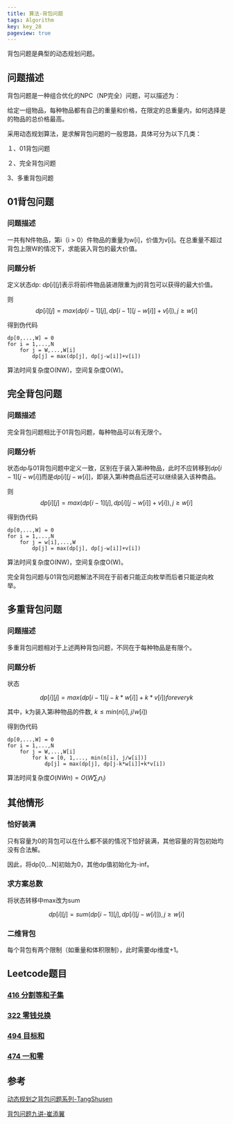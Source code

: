 ```yaml
---
title: 算法-背包问题
tags: Algorithm
key: key_28
pageview: true
---
```


背包问题是典型的动态规划问题。

## 问题描述

背包问题是一种组合优化的NPC（NP完全）问题，可以描述为：

给定一组物品，每种物品都有自己的重量和价格，在限定的总重量内，如何选择是的物品的总价格最高。

采用动态规划算法，是求解背包问题的一般思路，具体可分为以下几类：

１、01背包问题

２、完全背包问题

3、多重背包问题

## 01背包问题

### 问题描述

一共有N件物品，第i（i > 0）件物品的重量为w[i]，价值为v[i]。在总重量不超过背包上限W的情况下，求能装入背包的最大价值。

### 问题分析

定义状态dp: $dp[i][j]$表示将前i件物品装进限重为j的背包可以获得的最大价值。

则
$$dp[i][j] = max(dp[i−1][j], dp[i−1][j−w[i]]+v[i]), j \ge w[i]$$

得到伪代码
```
dp[0,...,W] = 0
for i = 1,...,N
    for j = W,...,W[i]
        dp[j] = max(dp[j], dp[j-w[i]]+v[i])
```

算法时间复杂度O(NW)，空间复杂度O(W)。

## 完全背包问题

### 问题描述

完全背包问题相比于01背包问题，每种物品可以有无限个。

### 问题分析

状态dp与01背包问题中定义一致，区别在于装入第i种物品，此时不应转移到$dp[i-1][j-w[i]]$而是$dp[i][j-w[i]]$，即装入第i种商品后还可以继续装入该种商品。

则
$$ dp[i][j] = max(dp[i−1][j], dp[i][j−w[i]]+v[i]), j \ge w[i]$$

得到伪代码
```
dp[0,...,W] = 0
for i = 1,...,N
    for j = w[i],...,W
        dp[j] = max(dp[j], dp[j-w[i]]+v[i])
```

算法时间复杂度O(NW)，空间复杂度O(W)。


完全背包问题与01背包问题解法不同在于前者只能正向枚举而后者只能逆向枚举。

## 多重背包问题

### 问题描述

多重背包问题相对于上述两种背包问题，不同在于每种物品是有限个。

### 问题分析

状态

$$dp[i][j] = max{(dp[i-1][j − k*w[i]] + k*v[i]) for every k}$$

其中，k为装入第i种物品的件数, $k \le min(n[i], j/w[i])$

得到伪代码
```
dp[0,...,W] = 0
for i = 1,...,N
    for j = W,...,W[i]
        for k = [0, 1,..., min(n[i], j/w[i])]
            dp[j] = max(dp[j], dp[j-k*w[i]]+k*v[i])
```
算法时间复杂度$O(NWn) = O(W\sum{_i}{n_i})$

## 其他情形

### 恰好装满

只有容量为0的背包可以在什么都不装的情况下恰好装满，其他容量的背包初始均没有合法解。

因此，将dp[0,...N]初始为0，其他dp值初始化为-inf。

### 求方案总数

将状态转移中max改为sum

$$dp[i][j] = sum(dp[i−1][j], dp[i][j−w[i]]), j \ge w[i]$$

### 二维背包

每个背包有两个限制（如重量和体积限制），此时需要dp维度+1。

## Leetcode题目

### [416 分割等和子集](https://leetcode.com/problems/partition-equal-subset-sum/)

### [322 零钱兑换](https://leetcode.com/problems/coin-change/)

### [494 目标和](https://leetcode.com/problems/target-sum/)

### [474 一和零](https://leetcode.com/problems/ones-and-zeroes/)


## 参考

[动态规划之背包问题系列-TangShusen](https://tangshusen.me/2019/11/24/knapsack-problem/)

[背包问题九讲-崔添翼](https://github.com/tianyicui/pack/blob/master/V2.pdf)
